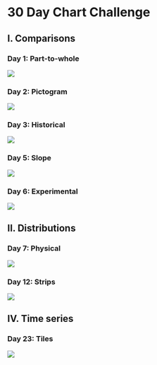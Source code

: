 # 30 Day Chart Challenge

## I. Comparisons

### Day 1: Part-to-whole

![](01_part_to_whole/part_to_whole.png)

### Day 2: Pictogram

![](02_pictogram/pictogram.png)

### Day 3: Historical

![](03_historical/historical.png)

### Day 5: Slope

![](05_slope/slope.png)

### Day 6: Experimental

![](06_experimental/experimental.png)

## II. Distributions

### Day 7: Physical

![](07_physical/physical.png)

### Day 12: Strips
![](12_strips/strips.png)

## IV. Time series

### Day 23: Tiles
![](23_tiles/23_tiles.png)

